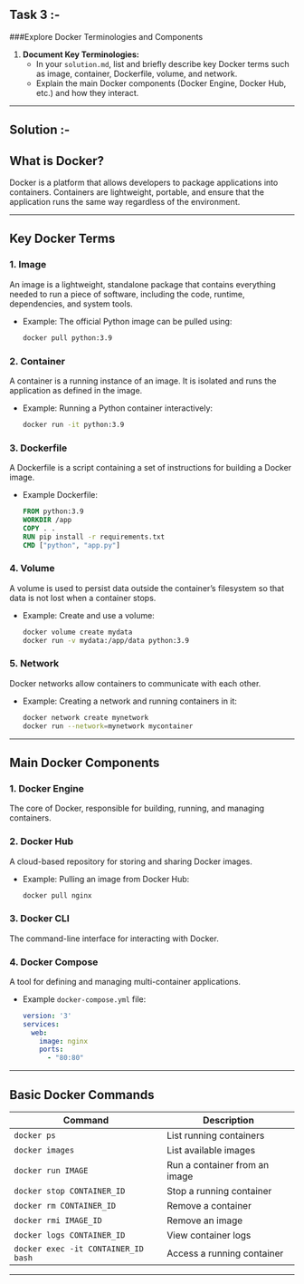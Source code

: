 ## Task 3 :- 
###Explore Docker Terminologies and Components
1. **Document Key Terminologies:**  
   - In your `solution.md`, list and briefly describe key Docker terms such as image, container, Dockerfile, volume, and network.
   - Explain the main Docker components (Docker Engine, Docker Hub, etc.) and how they interact.

---
## Solution :-
## What is Docker?
Docker is a platform that allows developers to package applications into containers. Containers are lightweight, portable, and ensure that the application runs the same way regardless of the environment.

---

## Key Docker Terms

### 1. **Image**
An image is a lightweight, standalone package that contains everything needed to run a piece of software, including the code, runtime, dependencies, and system tools.
- Example: The official Python image can be pulled using:
  ```sh
  docker pull python:3.9
  ```

### 2. **Container**
A container is a running instance of an image. It is isolated and runs the application as defined in the image.
- Example: Running a Python container interactively:
  ```sh
  docker run -it python:3.9
  ```

### 3. **Dockerfile**
A Dockerfile is a script containing a set of instructions for building a Docker image.
- Example Dockerfile:
  ```Dockerfile
  FROM python:3.9
  WORKDIR /app
  COPY . .
  RUN pip install -r requirements.txt
  CMD ["python", "app.py"]
  ```

### 4. **Volume**
A volume is used to persist data outside the container’s filesystem so that data is not lost when a container stops.
- Example: Create and use a volume:
  ```sh
  docker volume create mydata
  docker run -v mydata:/app/data python:3.9
  ```

### 5. **Network**
Docker networks allow containers to communicate with each other.
- Example: Creating a network and running containers in it:
  ```sh
  docker network create mynetwork
  docker run --network=mynetwork mycontainer
  ```

---

## Main Docker Components

### 1. **Docker Engine**
The core of Docker, responsible for building, running, and managing containers.

### 2. **Docker Hub**
A cloud-based repository for storing and sharing Docker images.
- Example: Pulling an image from Docker Hub:
  ```sh
  docker pull nginx
  ```

### 3. **Docker CLI**
The command-line interface for interacting with Docker.

### 4. **Docker Compose**
A tool for defining and managing multi-container applications.
- Example `docker-compose.yml` file:
  ```yaml
  version: '3'
  services:
    web:
      image: nginx
      ports:
        - "80:80"
  ```

---

## Basic Docker Commands
| Command | Description |
|---------|-------------|
| `docker ps` | List running containers |
| `docker images` | List available images |
| `docker run IMAGE` | Run a container from an image |
| `docker stop CONTAINER_ID` | Stop a running container |
| `docker rm CONTAINER_ID` | Remove a container |
| `docker rmi IMAGE_ID` | Remove an image |
| `docker logs CONTAINER_ID` | View container logs |
| `docker exec -it CONTAINER_ID bash` | Access a running container |

---
